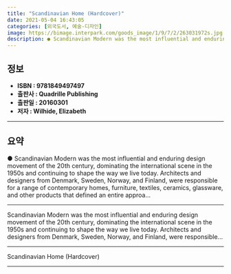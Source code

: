 ```yaml
---
title: "Scandinavian Home (Hardcover)"
date: 2021-05-04 16:43:05
categories: [외국도서, 예술-디자인]
image: https://bimage.interpark.com/goods_image/1/9/7/2/263031972s.jpg
description: ● Scandinavian Modern was the most influential and enduring design movement of the 20th century, dominating the international scene in the 1950s and continuing
---
```


## **정보**

- **ISBN : 9781849497497**
- **출판사 : Quadrille Publishing**
- **출판일 : 20160301**
- **저자 : Wilhide, Elizabeth**

------



## **요약**

●  Scandinavian Modern was the most influential and enduring design movement of the 20th century, dominating the international scene in the 1950s and continuing to shape the way we live today. Architects and designers from Denmark, Sweden, Norway, and Finland, were responsible for a range of contemporary homes, furniture, textiles, ceramics, glassware, and other products that defined an entire approa...

------

Scandinavian Modern was the most influential and enduring design movement of the 20th century, dominating the international scene in the 1950s and continuing to shape the way we live today. Architects and designers from Denmark, Sweden, Norway, and Finland, were responsible... 

------


Scandinavian Home (Hardcover) 

------


